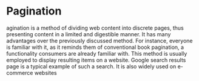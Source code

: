 # Pagination
agination is a method of dividing web content into discrete pages, thus presenting content in a limited and digestible manner. It has many advantages over the previously discussed method. For instance, everyone is familiar with it, as it reminds them of conventional book pagination, a functionality consumers are already familiar with.  This method is usually employed to display resulting items on a website. Google search results page is a typical example of such a search. It is also widely used on e-commerce websites
